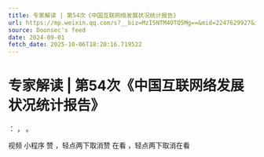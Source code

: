 ```yaml
---
title: 专家解读 | 第54次《中国互联网络发展状况统计报告》
url: https://mp.weixin.qq.com/s?__biz=MzI5NTM4OTQ5Mg==&mid=2247629927&idx=1&sn=1af3f85c475e8ff8d52321e026fe6240
source: Doonsec's feed
date: 2024-09-01
fetch_date: 2025-10-06T18:20:16.719522
---
```


# 专家解读 | 第54次《中国互联网络发展状况统计报告》

：
，
。

视频
小程序
赞
，轻点两下取消赞
在看
，轻点两下取消在看